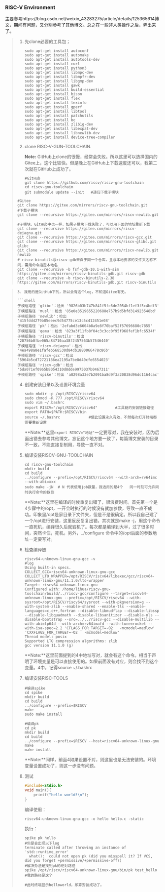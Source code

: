 ### RISC-V Environment

主要参考https://blog.csdn.net/weixin_43283275/article/details/125365614博文，期间有问题，又分别参考了其他博文。总之在一些非人类操作之后，弄出来了。

> 1. 先clone必要的工具包；
>    
>    ```shell
>    sudo apt-get install autoconf 
>    sudo apt-get install automake 
>    sudo apt-get install autotools-dev 
>    sudo apt-get install curl 
>    sudo apt-get install python3 
>    sudo apt-get install libmpc-dev 
>    sudo apt-get install libmpfr-dev 
>    sudo apt-get install libgmp-dev 
>    sudo apt-get install gawk 
>    sudo apt-get install build-essential 
>    sudo apt-get install bison 
>    sudo apt-get install flex 
>    sudo apt-get install texinfo 
>    sudo apt-get install gperf 
>    sudo apt-get install libtool 
>    sudo apt-get install patchutils 
>    sudo apt-get install bc 
>    sudo apt-get install zlib1g-dev 
>    sudo apt-get install libexpat-dev
>    sudo apt-get install libnewlib-dev
>    sudo apt-get install device-tree-compiler
>    ```
> 
> 2. clone RISC-V-GUN-TOOLCHAIN.
>    
>    **Note:** GitHub上clone的很慢，经常会失败。所以这里可以选择国内的Gitee上，这个比较快。但是晚上在GitHub上下载速度还可以，我第二次就在GitHub上成功了。
>    
>    ```shell
>    #GitHub 
>    git clone https://github.com/riscv/riscv-gnu-toolchain
>    cd riscv-gnu-toolchain
>    git submodule update --init   #递归下载子模块
>    ```
> 
> ```shell
> #Gitee
> git clone https://gitee.com/mirrors/riscv-gnu-toolchain.git
> #下载子模块
> git clone --recursive https://gitee.com/mirrors/riscv-newlib.git 
> 
> #子模块，GitHub中也一样，如果子模块下载失败了，可以用下面的地址重新下载
> git clone --recursive https://gitee.com/mirrors/riscv-dejagnu.git
> git clone --recursive https://gitee.com/mirrors/riscv-gcc.git
> git clone --recursive https://gitee.com/mirrors/riscv-glibc.git glibc
> git clone --recursive https://gitee.com/mirrors/riscv-newlib.git newlib
> # riscv-binutils与riscv-gdb来自于同一个仓库，且与本地要求的文件夹名称不同，需用命令指定本地名
> git clone --recursive -b fsf-gdb-10.1-with-sim https://gitee.com/mirrors/riscv-binutils-gdb.git riscv-gdb
> git clone --recursive -b riscv-binutils-2.38 https://gitee.com/mirrors/riscv-binutils-gdb.git riscv-binutils
> ```

> ```
> 3. 我用的是GitHub下的，所以会有这个log，不知道Gitee有无。
> 
> ```shell
> 子模组路径 'glibc'：检出 '9826b03b747b841f5fc6de2054bf1ef3f5c4bdf3'
> 子模组路径 'musl'：检出 '85e0e3519655220688e757b9d5bfd314923548bd'
> 子模组路径 'newlib'：检出 '415fdd4279b85eeec9d54775ce13c5c412451e08'
> 子模组路径 'pk'：检出 '2efabd3e6604b8a9e8f70baf52f57696680c7855'
> 子模组路径 'qemu'：检出 '823a3f11fb8f04c3c3cc0f95f968fef1bfc6534f'
> 子模组路径 'riscv-binutils'：检出 '20756b0fbe065a84710aa38f2457563b57546440'
> 子模组路径 'riscv-dejagnu'：检出 '4ea498a8e1fafeb568530d84db1880066478c86b'
> 子模组路径 'riscv-gcc'：检出 '5964b5cd72721186ea2195a7be8d40cfe6554023'
> 子模组路径 'riscv-gdb'：检出 '5da071ef0965b8054310d8dde9975037b0467311'
> 子模组路径 'spike'：检出 'a0298a33e7b2091ba8d9f3a20838d96dc1164cac'
> ```
> 
> 4. 创建安装目录以及设置环境变量
>    
>    ```shell
>    sudo mkdir -p /opt/RISCV/riscv64
>    sudo chmod -R 777 /opt/RISCV/riscv64     
>    sudo vim ~/.bashrc
>    export RISCV="/opt/RISCV/riscv64"        #工具链的安装链接路径
>    export PATH=$PATH:$RISCV/bin 
>    source ~/.bashrc             #使此设置永久有效，不然每次打开终端都需要重新设置
>    ```
>    
>    **Note:**这里`export RISCV="地址"`一定要写对，我在安装时，因为后面出错去参考其他博文，忘记这个地方要一致了，每篇博文安装的目录不一致，不能直接复制用，导致一直不对。
> 
> 5. 编译安装RISCV-GNU-TOOLCHAIN
>    
>    ```shell
>    cd riscv-gnu-toolchain
>    mkdir build
>    cd build
>    ../configure --prefix=/opt/RISCV/riscv64 --with-arch=rv64imc --with-abi=xxx
>    sudo make -jN  # N 代表使用job数量，我选用的是4个   同一时刻可允许同时执行命令的数目
>    ```
>    
>    **Note:**这里在编译的时候重复出错了，很浪费时间。首先第一个是4步骤中的/opt，一开会时执行的时候没有就加参数，导致一直不成功。印象里/opt是家目录下文件夹，但是不是很确定。所以我自己建了一个/opt进行安装，这里反反复复出错。其次就是make -j，用这个命令一直死机，编译很久后就宕机了。每次都是编译到大半，过了很多时间，突然卡住，死机。另外，../configure 命令中的/opt后面的参数地址一定要写对。
> 
> 6. 检查编译链
>    
>    ```shell
>    riscv64-unknown-linux-gnu-gcc -v
>    #log
>    Using built-in specs.
>    COLLECT_GCC=riscv64-unknown-linux-gnu-gcc
>    COLLECT_LTO_WRAPPER=/opt/RISCV/riscv64/libexec/gcc/riscv64-unknown-linux-gnu/11.1.0/lto-wrapper
>    Target: riscv64-unknown-linux-gnu
>    Configured with: /home/lihua/riscv-gnu-toolchain/build/../riscv-gcc/configure --target=riscv64-unknown-linux-gnu --prefix=/opt/RISCV/riscv64 --with-sysroot=/opt/RISCV/riscv64/sysroot --with-pkgversion=g --with-system-zlib --enable-shared --enable-tls --enable-languages=c,c++,fortran --disable-libmudflap --disable-libssp --disable-libquadmath --disable-libsanitizer --disable-nls --disable-bootstrap --src=../../riscv-gcc --disable-multilib --with-abi=lp64d --with-arch=rv64imafd --with-tune=rocket --with-isa-spec=2.2 'CFLAGS_FOR_TARGET=-O2   -mcmodel=medlow' 'CXXFLAGS_FOR_TARGET=-O2   -mcmodel=medlow'
>    Thread model: posix
>    Supported LTO compression algorithms: zlib
>    gcc version 11.1.0 (g) 
>    ```
>    
>    **Note:**这里前面提到的4中地址写对，就会有这个命令。相当于声明了环境变量是可以直接使用的。如果前面没有对应，则会找不到这个变量。4中，记得source ~/.bashrc
> 
> 7. 编译安装RISC-TOOLS
>    
>    ```shell
>    #编译spike
>    cd spike 
>    mkdir build 
>    cd build 
>    ../configure --prefix=$RISCV
>    make
>    sudo make install     
>    
>    #编译pk
>    cd pk
>    mkdir build
>    cd build
>    ../configure --prefix=$RISCV --host=riscv64-unknown-linux-gnu
>    make 
>    make install
>    ```
>    
>    **Note:**同样，前面4如果设置不对，则这里也是无法安装的。环境变量设置成功了，则这一步没有问题。
> 
> 8. 测试
>    
>    ```c
>    #include<stdio.h>
>    void main(){
>        printf("hello world!\n");
>    }
>    ```
>    
>    编译使用：
>    
>    ```shell
>    riscv64-unknown-linux-gnu-gcc -o hello hello.c -static
>    ```
>    
>    执行：
>    
>    ```shell
>    spike pk hello
>    #但是会出现以下log
>    terminate called after throwing an instance of 'std::runtime_error'
>      what():  could not open pk (did you misspell it? If VCS, did you forget +permissive/+permissive-off?)
>    #解决办法是找到pk的绝对路径
>    spike /opt/riscv/riscv64-unknown-linux-gnu/bin/pk test_hello  #我的路径是这个
>    
>    #此时终端显示helloworld，即算安装成功了。
>    ```